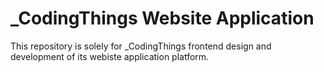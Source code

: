 # _CodingThings Website Application
This repository is solely for _CodingThings frontend design and development of its webiste application platform.
